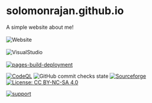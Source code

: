 # solomonrajan.github.io
A simple website about me!<br>
<br>
![Website](https://img.shields.io/website?color=pink&down_color=lightgreen&label=solomonrajan.news&logo=solu&logoColor=green&style=for-the-badge&up_message=online&url=https%3A%2F%2Fsolomonrajan.com%2F)
<br>
<br>
![VisualStudio](https://img.shields.io/badge/-Made%20Using%20VisualStudio-007ACC?logo=visualstudio&logoColor=white&style=for-the-badge&up_message=tool)
<br>
<br>
[![pages-build-deployment](https://github.com/solomonrajan/solomonrajan.github.io/actions/workflows/pages/pages-build-deployment/badge.svg?branch=master)](https://github.com/solomonrajan/solomonrajan.github.io/actions/workflows/pages/pages-build-deployment)
<br>

[![CodeQL](https://github.com/solomonrajan/solomonrajan.github.io/actions/workflows/codeql-analysis.yml/badge.svg)](https://github.com/solomonrajan/solomonrajan.github.io/actions/workflows/codeql-analysis.yml)
![GitHub commit checks state](https://img.shields.io/github/checks-status/solomonrajan/solomonrajan.github.io/f4d84f4f26c0388f92e27fb7d9d9baf658fc56de?style=flat-square)   [![Sourceforge](https://img.shields.io/badge/Sourceforge-Build%20Success-green?style=flat-square)](https://sourceforge.net/projects/solomonrajan-resume/files/)<br>
[![License: CC BY-NC-SA 4.0](https://img.shields.io/badge/License-CC%20BY--NC--SA%204.0-brightgreen?style=flat-square)](https://creativecommons.org/licenses/by-nc-sa/4.0/)<br>

[![support](https://img.shields.io/badge/Support%20Me-Ko--Fi-orange?style=flat-square)](https://ko-fi.com/R6R12UF4S)
